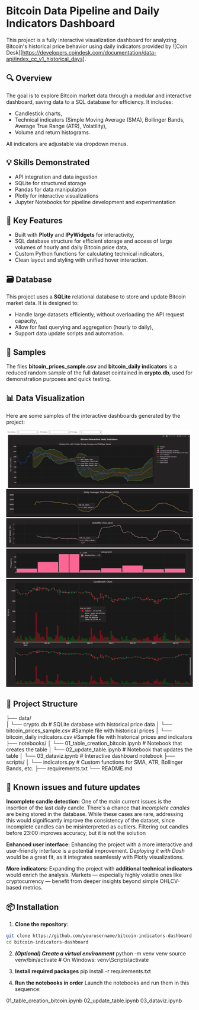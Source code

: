 # Bitcoin Data Pipeline and Daily Indicators Dashboard

This project is a fully interactive visualization dashboard for analyzing Bitcoin's historical price behavior using daily indicators provided by ![Coin Desk][https://developers.coindesk.com/documentation/data-api/index_cc_v1_historical_days].

## 🔍 Overview

The goal is to explore Bitcoin market data through a modular and interactive dashboard, saving data to a SQL database for efficiency. It includes:

- Candlestick charts,
- Technical indicators (Simple Moving Average (SMA), Bollinger Bands, Average True Range (ATR), Volatility),
- Volume and return histograms.

All indicators are adjustable via dropdown menus.

## 💡 Skills Demonstrated
- API integration and data ingestion
- SQLite for structured storage
- Pandas for data manipulation
- Plotly for interactive visualizations
- Jupyter Notebooks for pipeline development and experimentation

## 🧠 Key Features

- Built with **Plotly** and **IPyWidgets** for interactivity,
- SQL database structure for efficient storage and access of large volumes of hourly and daily Bitcoin price data,
- Custom Python functions for calculating technical indicators,
- Clean layout and styling with unified hover interaction.

## 🗃️ Database

This project uses a **SQLite** relational database to store and update Bitcoin market data. It is designed to:

- Handle large datasets efficiently, without overloading the API request capacity,
- Allow for fast querying and aggregation (hourly to daily),
- Support data update scripts and automation.

## 💾 Samples

The files **bitcoin_prices_sample.csv** and **bitcoin_daily indicators** is a reduced random sample of the full dataset cointained in **crypto.db**, used for demonstration purposes and quick testing.


## 📊 Data Visualization

Here are some samples of the interactive dashboards generated by the project:

![Dropdown menus and Bollinger Bands graph](images/graph1_and_dropdowns.jpg)
![ATR Graph](images/graph2.jpg)
![Volatility line graph](images/graph3.jpg)
![Volatility distribution bar graph](images/graph4.jpg)
![Candlestick chart](images/graph5.jpg)


## 📂 Project Structure

├── data/ <br>
│ └── crypto.db # SQLite database with historical price data
│ └── bitcoin_prices_sample.csv #Sample file with historical prices
│ └── bitcoin_daily indicators.csv #Sample file with historical prices and indicators
├── notebooks/
│ └── 01_table_creation_bitcoin.ipynb # Notebook that creates the table
│ └── 02_update_table.ipynb # Notebook that updates the table
│ └── 03_dataviz.ipynb # Interactive dashboard notebook
├── scripts/
│ └── indicators.py # Custom functions for SMA, ATR, Bollinger Bands, etc.
├── requirements.txt
└── README.md

## 🔨 Known issues and future updates

**Incomplete candle detection:**  One of the main current issues is the insertion of the last daily candle. There's a chance that *incomplete candles* are being stored in the database. While these cases are rare, addressing this would significantly improve the consistency of the dataset, since incomplete candles can be misinterpreted as outliers. Filtering out candles before 23:00 improves accuracy, but it is not the solution

**Enhanced user interface:** Enhancing the project with a more interactive and user-friendly interface is a potential improvement. *Deploying it with Dash* would be a great fit, as it integrates seamlessly with Plotly visualizations.

**More indicators:** Expanding the project with **additional technical indicators** would enrich the analysis. Markets — especially highly volatile ones like cryptocurrency — benefit from deeper insights beyond simple OHLCV-based metrics.


## 📦 Installation

1. **Clone the repository**:

```bash
git clone https://github.com/yourusername/bitcoin-indicators-dashboard.git
cd bitcoin-indicators-dashboard
```

2. ***(Optional) Create a virtual environment***
python -m venv venv
source venv/bin/activate  # On Windows: venv\Scripts\activate

3. **Install required packages**
pip install -r requirements.txt

4. **Run the notebooks in order**
Launch the notebooks and run them in this sequence:

01_table_creation_bitcoin.ipynb
02_update_table.ipynb
03_dataviz.ipynb
